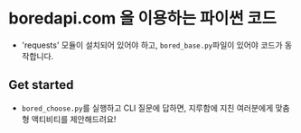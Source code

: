 # boredapi.com 을 이용하는 파이썬 코드
* 'requests' 모듈이 설치되어 있어야 하고, `bored_base.py`파일이 있어야 코드가 동작합니다.

## Get started
* `bored_choose.py`를 실행하고 CLI 질문에 답하면, 지루함에 지친 여러분에게 맞춤형 액티비티를 제안해드려요!